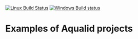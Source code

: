 [![Linux Build Status](https://travis-ci.org/aqualid/examples.svg?branch=master)](https://travis-ci.org/aqualid/examples) [![Windows Build status](https://ci.appveyor.com/api/projects/status/tossrjjb96yeg83c?svg=true)](https://ci.appveyor.com/project/menify/examples)

Examples of Aqualid projects
============================
